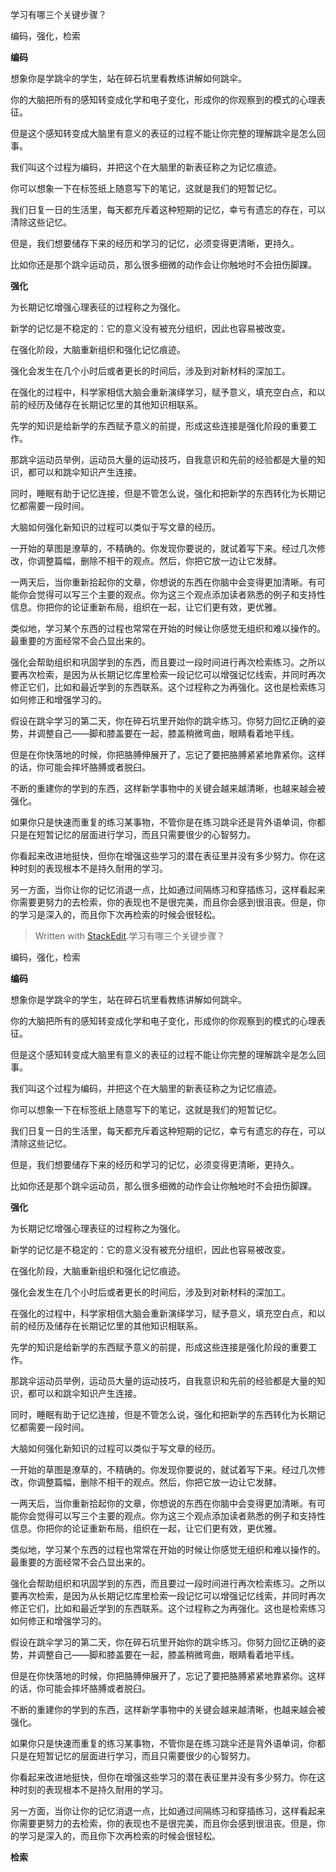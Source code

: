 
学习有哪三个关键步骤？

编码，强化，检索

**编码**

想象你是学跳伞的学生，站在碎石坑里看教练讲解如何跳伞。

你的大脑把所有的感知转变成化学和电子变化，形成你的你观察到的模式的心理表征。

但是这个感知转变成大脑里有意义的表征的过程不能让你完整的理解跳伞是怎么回事。

我们叫这个过程为编码，并把这个在大脑里的新表征称之为记忆痕迹。

你可以想象一下在标签纸上随意写下的笔记，这就是我们的短暂记忆。

我们日复一日的生活里，每天都充斥着这种短期的记忆，幸亏有遗忘的存在，可以清除这些记忆。

但是，我们想要储存下来的经历和学习的记忆，必须变得更清晰，更持久。

比如你还是那个跳伞运动员，那么很多细微的动作会让你触地时不会扭伤脚踝。

**强化**

为长期记忆增强心理表征的过程称之为强化。

新学的记忆是不稳定的：它的意义没有被充分组织，因此也容易被改变。

在强化阶段，大脑重新组织和强化记忆痕迹。

强化会发生在几个小时后或者更长的时间后，涉及到对新材料的深加工。

在强化的过程中，科学家相信大脑会重新演绎学习，赋予意义，填充空白点，和以前的经历及储存在长期记忆里的其他知识相联系。

先学的知识是给新学的东西赋予意义的前提，形成这些连接是强化阶段的重要工作。

那跳伞运动员举例，运动员大量的运动技巧，自我意识和先前的经验都是大量的知识，都可以和跳伞知识产生连接。

同时，睡眠有助于记忆连接，但是不管怎么说，强化和把新学的东西转化为长期记忆都需要一段时间。

大脑如何强化新知识的过程可以类似于写文章的经历。

一开始的草图是潦草的，不精确的。你发现你要说的，就试着写下来。经过几次修改，你调整篇幅，删除不相干的观点。然后，你把它放一边让它发酵。

一两天后，当你重新拾起你的文章，你想说的东西在你脑中会变得更加清晰。有可能你会觉得可以写三个主要的观点。你为这三个观点添加读者熟悉的例子和支持性信息。你把你的论证重新布局，组织在一起，让它们更有效，更优雅。

类似地，学习某个东西的过程也常常在开始的时候让你感觉无组织和难以操作的。最重要的方面经常不会凸显出来的。

强化会帮助组织和巩固学到的东西，而且要过一段时间进行再次检索练习。之所以要再次检索，是因为从长期记忆库里检索一段记忆可以增强记忆线索，并同时再次修正它们，比如和最近学到的东西联系。这个过程称之为再强化。这也是检索练习如何修正和增强学习的。

假设在跳伞学习的第二天，你在碎石坑里开始你的跳伞练习。你努力回忆正确的姿势，并调整自己——脚和膝盖要在一起，膝盖稍微弯曲，眼睛看着地平线。

但是在你快落地的时候，你把胳膊伸展开了，忘记了要把胳膊紧紧地靠紧你。这样的话，你可能会摔坏胳膊或者脱臼。

不断的重建你的学到的东西，这样新学事物中的关键会越来越清晰，也越来越会被强化。

如果你只是快速而重复的练习某事物，不管你是在练习跳伞还是背外语单词，你都只是在短暂记忆的层面进行学习，而且只需要很少的心智努力。

你看起来改进地挺快，但你在增强这些学习的潜在表征里并没有多少努力。你在这种时刻的表现根本不是持久耐用的学习。

另一方面，当你让你的记忆消退一点，比如通过间隔练习和穿插练习，这样看起来你需要更努力的去检索，你的表现也不是很完美，而且你会感到很沮丧。但是，你的学习是深入的，而且你下次再检索的时候会很轻松。

> Written with [StackEdit](https://stackedit.io/).学习有哪三个关键步骤？

编码，强化，检索

**编码**

想象你是学跳伞的学生，站在碎石坑里看教练讲解如何跳伞。

你的大脑把所有的感知转变成化学和电子变化，形成你的你观察到的模式的心理表征。

但是这个感知转变成大脑里有意义的表征的过程不能让你完整的理解跳伞是怎么回事。

我们叫这个过程为编码，并把这个在大脑里的新表征称之为记忆痕迹。

你可以想象一下在标签纸上随意写下的笔记，这就是我们的短暂记忆。

我们日复一日的生活里，每天都充斥着这种短期的记忆，幸亏有遗忘的存在，可以清除这些记忆。

但是，我们想要储存下来的经历和学习的记忆，必须变得更清晰，更持久。

比如你还是那个跳伞运动员，那么很多细微的动作会让你触地时不会扭伤脚踝。

**强化**

为长期记忆增强心理表征的过程称之为强化。

新学的记忆是不稳定的：它的意义没有被充分组织，因此也容易被改变。

在强化阶段，大脑重新组织和强化记忆痕迹。

强化会发生在几个小时后或者更长的时间后，涉及到对新材料的深加工。

在强化的过程中，科学家相信大脑会重新演绎学习，赋予意义，填充空白点，和以前的经历及储存在长期记忆里的其他知识相联系。

先学的知识是给新学的东西赋予意义的前提，形成这些连接是强化阶段的重要工作。

那跳伞运动员举例，运动员大量的运动技巧，自我意识和先前的经验都是大量的知识，都可以和跳伞知识产生连接。

同时，睡眠有助于记忆连接，但是不管怎么说，强化和把新学的东西转化为长期记忆都需要一段时间。

大脑如何强化新知识的过程可以类似于写文章的经历。

一开始的草图是潦草的，不精确的。你发现你要说的，就试着写下来。经过几次修改，你调整篇幅，删除不相干的观点。然后，你把它放一边让它发酵。

一两天后，当你重新拾起你的文章，你想说的东西在你脑中会变得更加清晰。有可能你会觉得可以写三个主要的观点。你为这三个观点添加读者熟悉的例子和支持性信息。你把你的论证重新布局，组织在一起，让它们更有效，更优雅。

类似地，学习某个东西的过程也常常在开始的时候让你感觉无组织和难以操作的。最重要的方面经常不会凸显出来的。

强化会帮助组织和巩固学到的东西，而且要过一段时间进行再次检索练习。之所以要再次检索，是因为从长期记忆库里检索一段记忆可以增强记忆线索，并同时再次修正它们，比如和最近学到的东西联系。这个过程称之为再强化。这也是检索练习如何修正和增强学习的。

假设在跳伞学习的第二天，你在碎石坑里开始你的跳伞练习。你努力回忆正确的姿势，并调整自己——脚和膝盖要在一起，膝盖稍微弯曲，眼睛看着地平线。

但是在你快落地的时候，你把胳膊伸展开了，忘记了要把胳膊紧紧地靠紧你。这样的话，你可能会摔坏胳膊或者脱臼。

不断的重建你的学到的东西，这样新学事物中的关键会越来越清晰，也越来越会被强化。

如果你只是快速而重复的练习某事物，不管你是在练习跳伞还是背外语单词，你都只是在短暂记忆的层面进行学习，而且只需要很少的心智努力。

你看起来改进地挺快，但你在增强这些学习的潜在表征里并没有多少努力。你在这种时刻的表现根本不是持久耐用的学习。

另一方面，当你让你的记忆消退一点，比如通过间隔练习和穿插练习，这样看起来你需要更努力的去检索，你的表现也不是很完美，而且你会感到很沮丧。但是，你的学习是深入的，而且你下次再检索的时候会很轻松。

**检索**



<!--stackedit_data:
eyJoaXN0b3J5IjpbLTI1OTMyMDU1NiwtMTY0NDU4NzgwNF19
-->